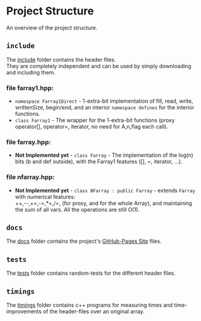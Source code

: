 # Project Structure

An overview of the project structure.

## `include`
The [include](https://github.com/tomhea/farray/tree/master/include) folder contains the header files.<br/>
They are completely independent and can be used by simply downloading and including them.

### file farray1.hpp:
* `namespace Farray1Direct` - 1-extra-bit implementation of fill, read, write, writtenSize, begin/end, 
and an interior `namespace defines` for the interior functions.
* `class Farray1` - The wrapper for the 1-extra-bit functions (proxy operator[], operator=, iterator, no need for A,n,flag each call).

### file farray.hpp:
* **Not Implemented yet** - `class Farray` - The implementation of the log(n) bits (b and def outside), with the Farray1 features ([], =, iterator, ...).

### file nfarray.hpp:
* **Not Implemented yet** - `class NFarray : public Farray` - extends `Farray` with numerical features:<br/>
++,--,+=,-=,*=,/=, (for proxy, and for the whole Array), and maintaining the sum of all vars. All the operations are still O(1).

## `docs`
The [docs](https://github.com/tomhea/farray/tree/master/docs) folder contains the project's [GitHub-Pages Site](https://tomhea.github.io/farray/) files.

## `tests`
The [tests](https://github.com/tomhea/farray/tree/master/tests) folder contains random-tests for the different header files.

## `timings`
The [timings](https://github.com/tomhea/farray/tree/master/timings) folder contains c++ programs for measuring times and time-improvements of the header-files over an original array.
